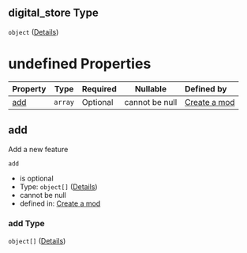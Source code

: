 ## digital_store Type

`object` ([Details](generic-properties-digital_store.md))

# undefined Properties

| Property    | Type    | Required | Nullable       | Defined by                                                                                                                                                  |
| :---------- | ------- | -------- | -------------- | :---------------------------------------------------------------------------------------------------------------------------------------------------------- |
| [add](#add) | `array` | Optional | cannot be null | [Create a mod](generic-properties-digital_store-properties-add.md "http&#x3A;//www.city-game-studio.com/mod.json#/properties/digital_store/properties/add") |

## add

Add a new feature


`add`

-   is optional
-   Type: `object[]` ([Details](generic-properties-digital_store-properties-add-items.md))
-   cannot be null
-   defined in: [Create a mod](generic-properties-digital_store-properties-add.md "http&#x3A;//www.city-game-studio.com/mod.json#/properties/digital_store/properties/add")

### add Type

`object[]` ([Details](generic-properties-digital_store-properties-add-items.md))
